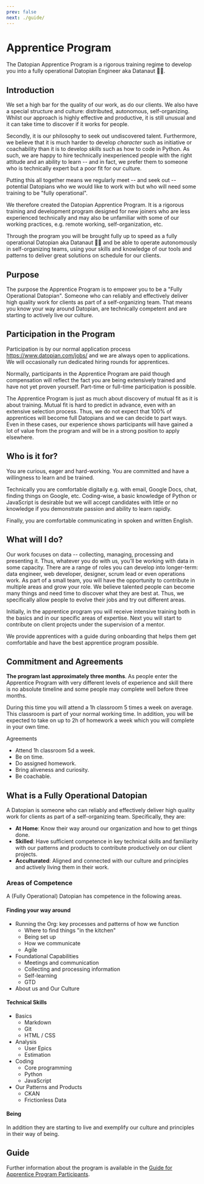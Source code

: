 ```yaml
---
prev: false
next: ./guide/
---
```


# Apprentice Program

The Datopian Apprentice Program is a rigorous training regime to develop you into a fully operational  Datopian Engineer aka Datanaut 👩‍🚀.

## Introduction

We set a high bar for the quality of our work, as do our clients. We also have a special structure and culture: distributed, autonomous, self-organizing. Whilst our approach is highly effective and productive, it is still unusual and it can take time to discover if it works for people.

Secondly, it is our philosophy to seek out undiscovered talent. Furthermore, we believe that it is much harder to develop *character* such as initiative or coachability than it is to develop *skills* such as how to code in Python. As such, we are happy to hire technically inexperienced people with the right attitude and an ability to learn -- and in fact, we prefer them to someone who is technically expert but a poor fit for our culture.

Putting this all together means we regularly meet -- and seek out -- potential Datopians who we would like to work with but who will need some training to be "fully operational".

We therefore created the Datopian Apprentice Program. It is a rigorous training and development program designed for new joiners who are less experienced technically and may also be unfamiliar with some of our working practices, e.g. remote working, self-organization, etc.

Through the program you will be brought fully up to speed as a fully operational Datopian aka Datanaut 👩‍🚀 and be able to operate autonomously in self-organizing teams, using your skills and knowledge of our tools and patterns to deliver great solutions on schedule for our clients.

## Purpose

The purpose the Apprentice Program is to empower you to be a "Fully Operational Datopian". Someone who can reliably and effectively deliver high quality work for clients as part of a self-organizing team. That means you know your way around Datopian, are technically competent and are starting to actively live our culture.

## Participation in the Program

Participation is by our normal application process https://www.datopian.com/jobs/ and we are always open to applications. We will occasionally run dedicated hiring rounds for apprentices.

Normally, participants in the Apprentice Program are paid though compensation will reflect the fact you are being extensively trained and have not yet proven yourself. Part-time or full-time participation is possible.

The Apprentice Program is just as much about discovery of mutual fit as it is about training. Mutual fit is hard to predict in advance, even with an extensive selection process. Thus, we do not expect that 100% of apprentices will become full Datopians and we can decide to part ways. Even in these cases, our experience shows participants will have gained a lot of value from the program and will be in a strong position to apply elsewhere.

## Who is it for?

You are curious, eager and hard-working. You are committed and have a willingness to learn and be trained.

Technically you are comfortable digitally e.g. with email, Google Docs, chat, finding things on Google, etc. Coding-wise, a basic knowledge of Python or JavaScript is desirable but we will accept candidates with little or no knowledge if you demonstrate passion and ability to learn rapidly.

Finally, you are comfortable communicating in spoken and written English.

## What will I do?

Our work focuses on data -- collecting, managing, processing and presenting it. Thus, whatever you do with us, you’ll be working with data in some capacity. There are a range of roles you can develop into longer-term: data engineer, web developer, designer, scrum lead or even operations work. As part of a small team, you will have the opportunity to contribute in multiple areas and grow your role. We believe talented people can become many things and need time to discover what they are best at. Thus, we specifically allow people to evolve their jobs and try out different areas.

Initially, in the apprentice program you will receive intensive training both in the basics and in our specific areas of expertise. Next you will start to contribute on client projects under the supervision of a mentor.

We provide apprentices with a guide during onboarding that helps them get comfortable and have the best apprentice program possible.

## Commitment and Agreements

**The program last approximately three months**. As people enter the Apprentice Program with very different levels of experience and skill there is no absolute timeline and some people may complete well before three months.

During this time you will attend a 1h classroom 5 times a week on average. This classroom is part of your normal working time. In addition, you will be expected to take on up to 2h of homework a week which you will complete in your own time.

Agreements

* Attend 1h classroom 5d a week.
* Be on time.
* Do assigned homework.
* Bring aliveness and curiosity.
* Be coachable.

## What is a Fully Operational Datopian

A Datopian is someone who can reliably and effectively deliver high quality work for clients as part of a self-organizing team. Specifically, they are:

* **At Home**: Know their way around our organization and how to get things done.
* **Skilled**: Have sufficient competence in key technical skills and familiarity with our patterns and products to contribute productively on our client projects.
* **Acculturated**: Aligned and connected with our culture and principles and actively living them in their work.

### Areas of Competence

A (Fully Operational) Datopian has competence in the following areas.

#### Finding your way around

* Running the Org: key processes and patterns of how we function
  * Where to find things "in the kitchen"
  * Being set up
  * How we communicate
  * Agile
* Foundational Capabilities
  * Meetings and communication
  * Collecting and processing information
  * Self-learning
  * GTD
* About us and Our Culture

#### Technical Skills

* Basics
  * Markdown
  * Git
  * HTML / CSS
* Analysis
  * User Epics
  * Estimation
* Coding
  * Core programming
  * Python
  * JavaScript
* Our Patterns and Products
  * CKAN
  * Frictionless Data

#### Being

In addition they are starting to live and exemplify our culture and principles in their way of being.

## Guide

Further information about the program is available in the [Guide for Apprentice Program Participants][guide].

[guide]: ./guide/
